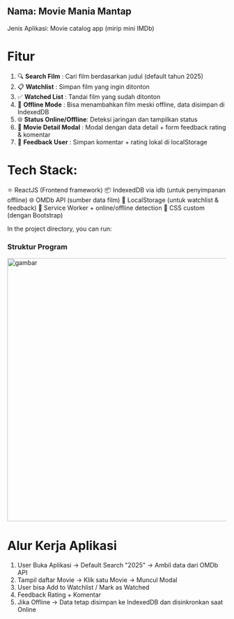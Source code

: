 ## Nama: Movie Mania Mantap
Jenis Aplikasi: Movie catalog app (mirip mini IMDb)

# Fitur                 
1. 🔍 **Search Film**          : Cari film berdasarkan judul (default tahun 2025)                
2. 📋 **Watchlist**            : Simpan film yang ingin ditonton                                 
3. ✅ **Watched List**         : Tandai film yang sudah ditonton                                 
4. 📴 **Offline Mode**         : Bisa menambahkan film meski offline, data disimpan di IndexedDB 
5. 🌐 **Status Online/Offline**: Deteksi jaringan dan tampilkan status                           
6. 🧾 **Movie Detail Modal**   : Modal dengan data detail + form feedback rating & komentar      
7. 💾 **Feedback User**        : Simpan komentar + rating lokal di localStorage                  


# Tech Stack:

  ⚛️ ReactJS (Frontend framework)
  📦 IndexedDB via idb (untuk penyimpanan offline)
  🌐 OMDb API (sumber data film)
  💾 LocalStorage (untuk watchlist & feedback)
  📡 Service Worker + online/offline detection
  💅 CSS custom (dengan Bootstrap)

In the project directory, you can run:

### Struktur Program
<img width="752" height="604" alt="gambar" src="https://github.com/user-attachments/assets/170f7e37-4121-4545-be4d-a499af18b659" />


# Alur Kerja Aplikasi
1. User Buka Aplikasi → Default Search "2025" → Ambil data dari OMDb API
2. Tampil daftar Movie → Klik satu Movie → Muncul Modal
3. User bisa Add to Watchlist / Mark as Watched
4. Feedback Rating + Komentar
5. Jika Offline → Data tetap disimpan ke IndexedDB dan disinkronkan saat Online

